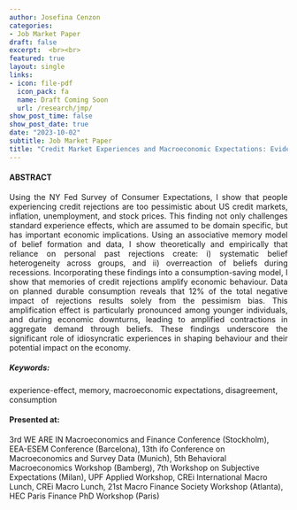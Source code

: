 ```yaml
---
author: Josefina Cenzon
categories: 
- Job Market Paper
draft: false
excerpt:  <br><br>
featured: true
layout: single
links:
- icon: file-pdf
  icon_pack: fa
  name: Draft Coming Soon
  url: /research/jmp/
show_post_time: false
show_post_date: true
date: "2023-10-02"
subtitle: Job Market Paper
title: "Credit Market Experiences and Macroeconomic Expectations: Evidence and Theory"
---
```


<!--
- icon: window-maximize
  icon_pack: far
  name: Slides
  url: https://github.com/apreshill/bakeoff
-->

<!-- ##### Short summary -->

#### ABSTRACT

<p style='text-align: justify;'> 
Using the NY Fed Survey of Consumer Expectations, I show that people experiencing credit rejections are too pessimistic about US credit markets, inflation, unemployment, and stock prices. This finding not only challenges standard experience effects, which are assumed to be domain specific, but has important economic implications. Using an associative memory model of belief formation and data, I show theoretically and empirically that reliance on personal past rejections create: i) systematic belief heterogeneity across groups, and ii) overreaction of beliefs during recessions. Incorporating these findings into a consumption-saving model, I show that memories of credit rejections amplify economic behaviour. Data on planned durable consumption reveals that 12% of the total negative impact of rejections results solely from the pessimism bias. This amplification effect is particularly pronounced among younger individuals, and during economic downturns, leading to amplified contractions in aggregate demand through beliefs. These findings underscore the significant role of idiosyncratic experiences in shaping behaviour and their potential impact on the economy.


</p>

##### _Keywords:_

experience-effect, memory, macroeconomic expectations, disagreement, consumption

<p style='text-align: justify;'> 

#### Presented at: 

3rd WE ARE IN Macroeconomics and Finance Conference (Stockholm), EEA-ESEM Conference (Barcelona), 13th ifo Conference on Macroeconomics and Survey Data (Munich), 5th Behavioral Macroeconomics Workshop (Bamberg), 7th Workshop on Subjective Expectations (Milan), UPF Applied Workshop, CREi International Macro Lunch, CREi Macro Lunch, 21st Macro Finance Society Workshop (Atlanta), HEC Paris Finance PhD Workshop (Paris)
</p>